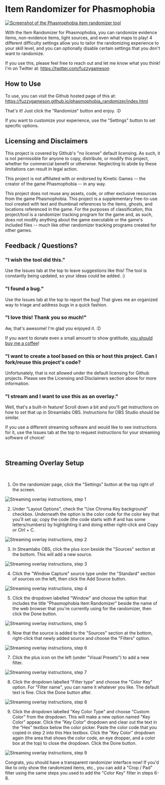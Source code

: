 # Item Randomizer for Phasmophobia

[![Screenshot of the Phasmophobia item randomizer tool](img/readme/example-screenshot.png)](https://fuzzygameson.github.io/phasmophobia_randomizer/index.html)

With the Item Randomizer for Phasmophobia, you can randomize evidence items, non-evidence items, light sources, and even what maps to play! 4 different difficulty settings allow you to tailor the randomizing experience to your skill level, and you can optionally disable certain settings that you don't want to randomize.

If you use this, please feel free to reach out and let me know what you think! I'm on Twitter at: https://twitter.com/fuzzygameson 

## How to Use

To use, you can visit the Github hosted page of this at: 
https://fuzzygameson.github.io/phasmophobia_randomizer/index.html

That's it! Just click the "Randomize" button and enjoy. :D 

If you want to customize your experience, use the "Settings" button to set specific options.

## Licensing and Disclaimers

This project is covered by Github's "no license" default licensing. As such, it is not permissible for anyone to copy, distribute, or modify this project, whether for commercial benefit or otherwise. Neglecting to abide by these limitations can result in legal action.

This project is not affiliated with or endorsed by Kinetic Games -- the creator of the game Phasmophobia -- in any way.

This project does not reuse any assets, code, or other exclusive resources from the game Phasmophobia. This project is a supplementary free-to-use tool created with text and thumbnail references to the items, ghosts, and locations referenced in the game. For the purposes of classification, this project/tool is a randomizer tracking program for the game and, as such, does not modify anything about the game executable or the game's included files -- much like other randomizer tracking programs created for other games.

## Feedback / Questions?

### "I wish the tool did this."

Use the Issues tab at the top to leave suggestions like this! The tool is constantly being updated, so your ideas could be added. :)

### "I found a bug."

Use the Issues tab at the top to report the bug! That gives me an organized way to triage and address bugs in a quick fashion.

### "I love this! Thank you so much!"

Aw, that's awesome! I'm glad you enjoyed it. :D 

If you want to donate even a small amount to show gratitude, [you should buy me a coffee](https://www.buymeacoffee.com/fuzzygames)!

### "I want to create a tool based on this or host this project. Can I fork/reuse this project's code?

Unfortunately, that is not allowed under the default licensing for Github projects. Please see the Licensing and Disclaimers section above for more information.

### "I stream and I want to use this as an overlay."

Well, that's a built-in feature! Scroll down a bit and you'll get instructions on how to set that up in Streamlabs OBS. Instructions for OBS Studio should be similar. 

If you use a different streaming software and would like to see instructions for it, use the Issues tab at the top to request instructions for your streaming software of choice!

 
 
## Streaming Overlay Setup
 
 
1. On the randomizer page, click the "Settings" button at the top right of the screen.

![Streaming overlay instructions, step 1](img/readme/chroma-instructions-1.png)

2. Under "Layout Options", check the "Use Chroma Key background" checkbox. Underneath the option is the color code for the color key that you'll set up; copy the code (the code starts with # and has some letters/numbers) by highlighting it and doing either right-click and Copy or Ctrl + C.

![Streaming overlay instructions, step 2](img/readme/chroma-instructions-2.png)

3. In Streamlabs OBS, click the plus icon beside the "Sources" section at the bottom. This will add a new source.

![Streaming overlay instructions, step 3](img/readme/chroma-instructions-3.png)

4. Click the "Window Capture" source type under the "Standard" section of sources on the left, then click the Add Source button.

![Streaming overlay instructions, step 4](img/readme/chroma-instructions-4.png)

5. Click the dropdown labelled "Window" and choose the option that includes the title "Phasmophobia Item Randomizer" beside the name of the web browser that you're currently using for the randomizer, then click the Done button.

![Streaming overlay instructions, step 5](img/readme/chroma-instructions-5.png)

6. Now that the source is added to the "Sources" section at the bottom, right-click that newly added source and choose the "Filters" option.

![Streaming overlay instructions, step 6](img/readme/chroma-instructions-6.png)

7. Click the plus icon on the left (under "Visual Presets") to add a new filter.

![Streaming overlay instructions, step 7](img/readme/chroma-instructions-7.png)

8. Click the dropdown labelled "Filter type" and choose the "Color Key" option. For "Filter name", you can name it whatever you like. The default text is fine. Click the Done button after.

![Streaming overlay instructions, step 8](img/readme/chroma-instructions-8.png)

9. Click the dropdown labelled "Key Color Type" and choose "Custom Color" from the dropdown. This will make a new option named "Key Color" appear. Click the "Key Color" dropdown and clear out the text in the "Hex" textbox below the color picker. Paste the color code that you copied in step 2 into this Hex textbox. Click the "Key Color" dropdown again (the area that shows the color code, an eye dropper, and a color box at the top) to close the dropdown. Click the Done button.

![Streaming overlay instructions, step 9](img/readme/chroma-instructions-9.png)

Congrats, you should have a transparent randomizer interface now! If you'd like to only show the randomized items, etc., you can add a "Crop / Pad" filter using the same steps you used to add the "Color Key" filter in steps 6-8.
